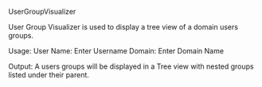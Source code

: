 UserGroupVisualizer

User Group Visualizer is used to display a tree view of a domain users groups.

Usage: 
  User Name: Enter Username
  Domain: Enter Domain Name
  
Output:
  A users groups will be displayed in a Tree view with nested groups listed under their parent.
